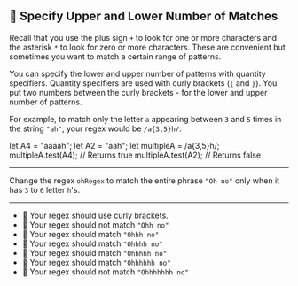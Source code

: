🚀 Specify Upper and Lower Number of Matches
--------------------------------------------

Recall that you use the plus sign `+` to look for one or more characters and the asterisk `*` to look for zero or more characters. These are convenient but sometimes you want to match a certain range of patterns.

You can specify the lower and upper number of patterns with quantity specifiers. Quantity specifiers are used with curly brackets (`{` and `}`). You put two numbers between the curly brackets - for the lower and upper number of patterns.

For example, to match only the letter `a` appearing between `3` and `5` times in the string `"ah"`, your regex would be `/a{3,5}h/`.

let A4 = "aaaah";
let A2 = "aah";
let multipleA = /a{3,5}h/;
multipleA.test(A4); // Returns true
multipleA.test(A2); // Returns false

* * *

Change the regex `ohRegex` to match the entire phrase `"Oh no"` only when it has `3` to `6` letter `h`'s.

* * *

*   🧪 Your regex should use curly brackets.
*   🧪 Your regex should not match `"Ohh no"`
*   🧪 Your regex should match `"Ohhh no"`
*   🧪 Your regex should match `"Ohhhh no"`
*   🧪 Your regex should match `"Ohhhhh no"`
*   🧪 Your regex should match `"Ohhhhhh no"`
*   🧪 Your regex should not match `"Ohhhhhhh no"`